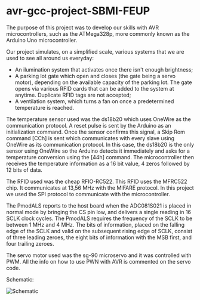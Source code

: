 # avr-gcc-project-SBMI-FEUP

The purpose of this project was to develop our skills with AVR microcontrollers, such as the ATMega328p, more commonly known as the Arduino Uno microcontroller. 

Our project simulates, on a simplified scale, various systems that we are used to see all around us everyday:
- An ilumination system that activates once there isn't enough brightness;
- A parking lot gate which open and closes (the gate being a servo motor), depending on the available capacity of the parking lot. The gate opens via various RFID cards that can be added to the system at anytime. Duplicate RFID tags are not accepted;
- A ventilation system, which turns a fan on once a predetermined temperature is reached.


The temperature sensor used was the ds18b20 which uses OneWire as the communication protocol. A reset pulse is sent by the Arduino as an initialization command. Once the sensor confirms this signal, a Skip Rom command [CCh] is sent which communicates with every slave using OneWire as its communication protocol. In this case, the ds18b20 is the only sensor using OneWire so the Arduino detects it immediately and asks for a temperature conversion using the [44h] command. The microcontroller then receives the temperature information as a 16 bit value, 4 zeros followed by 12 bits of data. 

The RFID used was the cheap RFIO-RC522. This RFID uses the MFRC522 chip. It communicates at 13,56 MHz with the MIFARE protocol. In this project we used the SPI protocol to communicate with the microcontroller.

The PmodALS reports to the host board when the ADC081S021 is placed in normal mode by bringing the CS pin low, and delivers a single reading in 16 SCLK clock cycles. The PmodALS requires the frequency of the SCLK to be between 1 MHz and 4 MHz. The bits of information, placed on the falling edge of the SCLK and valid on the subsequent rising edge of SCLK, consist of three leading zeroes, the eight bits of information with the MSB first, and four trailing zeroes.

The servo motor used was the sg-90 microservo and it was controlled with PWM. All the info on how to use PWN with AVR is commented on the servo code. 

Schematic:

![Schematic](https://prnt.sc/r0yrp6)
